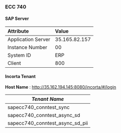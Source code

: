 ### ECC 740

<!-- tabs:start -->

#### **SAP Server**

| Attribute          | Value         |
| :----------------- | :------------ |
| Application Server | 35.165.82.157 |
| Instance Number    | 00            |
| System ID          | ERP           |
| Client             | 800           |

#### **Incorta Tenant**

**Host Name** : http://35.162.194.145:8080/incorta/#/login

| _Tenant Name_                   |
| ------------------------------- |
| sapecc740_conntest_sync         |
| sapecc740_conntest_async_sd     |
| sapecc740_conntest_async_sd_pii |

<!-- tabs:end -->
